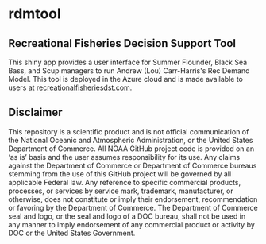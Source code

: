 # rdmtool
## Recreational Fisheries Decision Support Tool  
This shiny app provides a user interface for Summer Flounder, Black Sea Bass, and Scup managers to run Andrew (Lou) Carr-Harris's Rec Demand Model. This tool is deployed in the Azure cloud and is made available to users at [recreationalfisheriesdst.com](http://www.recreationalfisheriesdst.com). 

## Disclaimer

This repository is a scientific product and is not official communication of the National Oceanic and Atmospheric Administration, or the United States Department of Commerce. All NOAA GitHub project code is provided on an ‘as is’ basis and the user assumes responsibility for its use. Any claims against the Department of Commerce or Department of Commerce bureaus stemming from the use of this GitHub project will be governed by all applicable Federal law. Any reference to specific commercial products, processes, or services by service mark, trademark, manufacturer, or otherwise, does not constitute or imply their endorsement, recommendation or favoring by the Department of Commerce. The Department of Commerce seal and logo, or the seal and logo of a DOC bureau, shall not be used in any manner to imply endorsement of any commercial product or activity by DOC or the United States Government.
